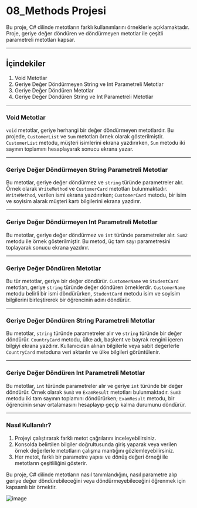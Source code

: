 # 08_Methods Projesi

Bu proje, C# dilinde metotların farklı kullanımlarını örneklerle açıklamaktadır. Proje, geriye değer döndüren ve döndürmeyen metotlar ile çeşitli parametreli metotları kapsar.

---

## İçindekiler
1. Void Metotlar
2. Geriye Değer Döndürmeyen String ve Int Parametreli Metotlar
3. Geriye Değer Döndüren Metotlar
4. Geriye Değer Döndüren String ve Int Parametreli Metotlar

---

### Void Metotlar

`void` metotlar, geriye herhangi bir değer döndürmeyen metotlardır. Bu projede, `CustomerList` ve `Sum` metotları örnek olarak gösterilmiştir. `CustomerList` metodu, müşteri isimlerini ekrana yazdırırken, `Sum` metodu iki sayının toplamını hesaplayarak sonucu ekrana yazar.

---

### Geriye Değer Döndürmeyen String Parametreli Metotlar

Bu metotlar, geriye değer döndürmez ve `string` türünde parametreler alır. Örnek olarak `WriteMethod` ve `CustomerCard` metotları bulunmaktadır. `WriteMethod`, verilen ismi ekrana yazdırırken; `CustomerCard` metodu, bir isim ve soyisim alarak müşteri kartı bilgilerini ekrana yazdırır.

---

### Geriye Değer Döndürmeyen Int Parametreli Metotlar

Bu metotlar, geriye değer döndürmez ve `int` türünde parametreler alır. `Sum2` metodu ile örnek gösterilmiştir. Bu metod, üç tam sayı parametresini toplayarak sonucu ekrana yazdırır.

---

### Geriye Değer Döndüren Metotlar

Bu tür metotlar, geriye bir değer döndürür. `CustomerName` ve `StudentCard` metotları, geriye `string` türünde değer döndüren örneklerdir. `CustomerName` metodu belirli bir ismi döndürürken, `StudentCard` metodu isim ve soyisim bilgilerini birleştirerek bir öğrencinin adını döndürür.

---

### Geriye Değer Döndüren String Parametreli Metotlar

Bu metotlar, `string` türünde parametreler alır ve `string` türünde bir değer döndürür. `CountryCard` metodu, ülke adı, başkent ve bayrak rengini içeren bilgiyi ekrana yazdırır. Kullanıcıdan alınan bilgilerle veya sabit değerlerle `CountryCard` metoduna veri aktarılır ve ülke bilgileri görüntülenir.

---

### Geriye Değer Döndüren Int Parametreli Metotlar

Bu metotlar, `int` türünde parametreler alır ve geriye `int` türünde bir değer döndürür. Örnek olarak `Sum3` ve `ExamResult` metotları bulunmaktadır. `Sum3` metodu iki tam sayının toplamını döndürürken; `ExamResult` metodu, bir öğrencinin sınav ortalamasını hesaplayıp geçip kalma durumunu döndürür.

---

### Nasıl Kullanılır?

1. Projeyi çalıştırarak farklı metot çağrılarını inceleyebilirsiniz.
2. Konsolda belirtilen bilgiler doğrultusunda giriş yaparak veya verilen örnek değerlerle metotların çalışma mantığını gözlemleyebilirsiniz.
3. Her metot, farklı bir parametre yapısı ve dönüş değeri örneği ile metotların çeşitliliğini gösterir.

Bu proje, C# dilinde metotların nasıl tanımlandığını, nasıl parametre alıp geriye değer döndürebileceğini veya döndürmeyebileceğini öğrenmek için kapsamlı bir örnektir.


![image](https://github.com/user-attachments/assets/6bc0b17a-f2f6-4315-9367-c9b95bbd27a6)
